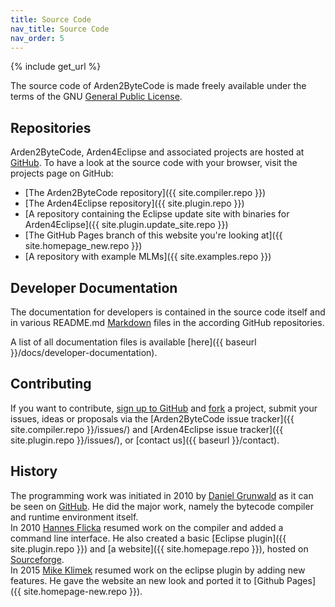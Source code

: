 ```yaml
---
title: Source Code
nav_title: Source Code
nav_order: 5
---
```

{% include get_url %}

The source code of Arden2ByteCode is made freely available under the terms of the GNU [General Public License](http://www.gnu.org/copyleft/gpl.html).  

## Repositories
Arden2ByteCode, Arden4Eclipse and associated projects are hosted at [GitHub](https://github.com/). To have a look at the source code with your browser, visit the projects page on GitHub:

+ [The Arden2ByteCode repository]({{ site.compiler.repo }})  
+ [The Arden4Eclipse repository]({{ site.plugin.repo }})  
+ [A repository containing the Eclipse update site with binaries for Arden4Eclipse]({{ site.plugin.update_site.repo }})  
+ [The GitHub Pages branch of this website you're looking at]({{ site.homepage_new.repo }})  
+ [A repository with example MLMs]({{ site.examples.repo }})  

## Developer Documentation
The documentation for developers is contained in the source code itself and in various README.md [Markdown](https://en.wikipedia.org/wiki/Markdown) files in the according GitHub repositories.

A list of all documentation files is available [here]({{ baseurl }}/docs/developer-documentation).

## Contributing
If you want to contribute, [sign up to GitHub](https://github.com/join) and [fork](https://help.github.com/articles/fork-a-repo/) a project, submit your issues, ideas or proposals via the [Arden2ByteCode issue tracker]({{ site.compiler.repo }}/issues/) and [Arden4Eclipse issue tracker]({{ site.plugin.repo }}/issues/), or [contact us]({{ baseurl }}/contact).

## History
The programming work was initiated in 2010 by [Daniel Grunwald](https://github.com/dgrunwald) as it can be seen on [GitHub](https://github.com/dgrunwald/arden2bytecode). He did the major work, namely the bytecode compiler and runtime environment itself.  
In 2010 [Hannes Flicka](https://github.com/hflicka) resumed work on the compiler and added a command line interface. He also created a basic [Eclipse plugin]({{ site.plugin.repo }}) and [a website]({{ site.homepage.repo }}), hosted on [Sourceforge](http://arden2bytecode.sourceforge.net/).  
In 2015 [Mike Klimek](https://github.com/Tetr4) resumed work on the eclipse plugin by adding new features. He gave the website an new look and ported it to [Github Pages]({{ site.homepage-new.repo }}).
